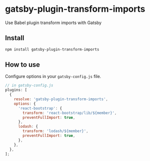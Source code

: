 # gatsby-plugin-transform-imports

Use Babel plugin transform imports with Gatsby

## Install

```bash
npm install gatsby-plugin-transform-imports
```

## How to use
Configure options in your `gatsby-config.js` file.

```javascript
// in gatsby-config.js
plugins: [
  {
    resolve: 'gatsby-plugin-transform-imports',
    options: {
      'react-bootstrap': {
        transform: 'react-bootstrap/lib/${member}',
        preventFullImport: true,
      },
      lodash: {
        transform: 'lodash/${member}',
        preventFullImport: true,
      },
    },
  },
];
```
